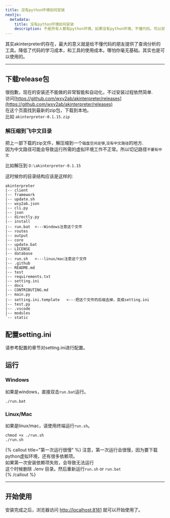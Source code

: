 ```yaml
---
title: 没有python环境如何安装
nextjs:
  metadata:
    title: 没有python环境如何安装
    description: 不是所有人都有python环境，如果没有python环境，不懂代码，可以安装akinterpreter吗.
---
```


其实akinterpreter的存在，最大的意义就是给不懂代码的朋友提供了查询分析的工具。降低了代码的学习成本，和工具的使用成本。哪怕你毫无基础。其实也是可以使用的。

---

##  下载release包

很抱歉，现在的安装还不能做的非常智能和自动化，不过安装过程依然简单.   
访问[https://github.com/wxy2ab/akinterpreter/releases](https://github.com/wxy2ab/akinterpreter/releases)    
在这个页面找到最新的zip包，下载到本地。    
比如 `akinterpreter-0.1.15.zip`    

### 解压缩到飞中文目录

把上一部下载的zip文件，解压缩到一个`磁盘空间足够`,`没有中文路径`的地方.   
因为中文路径可能会导致运行所需的虚拟环境工作不正常。所以切记路径`不要有中文`

比如解压到 `D:\akinterpreter-0.1.15`   

这时候你的目录结构应该是这样的:   
```text
akinterpreter
|-- client
|-- framework
|-- update.sh
|-- wxy2ab.json
|-- cli.py
|-- json
|-- directly.py
|-- install
|-- run.bat  <---Windows注意这个文件
|-- routes
|-- output
|-- core
|-- update.bat
|-- LICENSE
|-- database
|-- run.sh   <---linux/mac注意这个文件
|-- .github
|-- README.md
|-- test
|-- requirements.txt
|-- setting.ini
|-- docs
|-- CONTRIBUTING.md
|-- main.py
|-- setting.ini.template   <---把这个文件的后缀去掉，变成setting.ini
|-- test.py
|-- .vscode
|-- modules
`-- static
```

## 配置setting.ini
请参考配置的章节对setting.ini进行配置。

## 运行

### Windows
 如果是windows，直接双击`run.bat`运行。
 ```shell
 ./run.bat
 ```

### Linux/Mac
 如果是linux/mac，请使用终端运行`run.sh`。
 ```shell
 chmod +x ./run.sh
 ./run.sh
 ```

{% callout title="第一次运行很慢" %}
注意，第一次运行会很慢，因为要下载python虚拟环境，还有很多依赖项。  
如果第一次安装依赖项失败，会导致无法运行   
这个时候删除 ./env 目录。然后重新运行`run.sh` or `run.bat`  
{% /callout %}


---

## 开始使用

安装完成之后，浏览器访问 [http://localhost:8181](http://localhost:8181) 就可以开始使用了。
